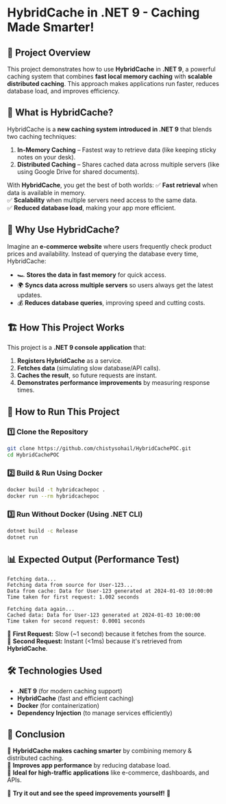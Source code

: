 # HybridCache in .NET 9 - Caching Made Smarter!

## 🚀 Project Overview
This project demonstrates how to use **HybridCache** in **.NET 9**, a powerful caching system that combines **fast local memory caching** with **scalable distributed caching**. This approach makes applications run faster, reduces database load, and improves efficiency.

## 📌 What is HybridCache?
HybridCache is a **new caching system introduced in .NET 9** that blends two caching techniques:
1. **In-Memory Caching** – Fastest way to retrieve data (like keeping sticky notes on your desk).
2. **Distributed Caching** – Shares cached data across multiple servers (like using Google Drive for shared documents).

With **HybridCache**, you get the best of both worlds:
✅ **Fast retrieval** when data is available in memory.  
✅ **Scalability** when multiple servers need access to the same data.  
✅ **Reduced database load**, making your app more efficient.

## 🎯 Why Use HybridCache?
Imagine an **e-commerce website** where users frequently check product prices and availability. Instead of querying the database every time, HybridCache:
- 🏎 **Stores the data in fast memory** for quick access.
- 🌍 **Syncs data across multiple servers** so users always get the latest updates.
- 💰 **Reduces database queries**, improving speed and cutting costs.

## 🏗️ How This Project Works
This project is a **.NET 9 console application** that:
1. **Registers HybridCache** as a service.
2. **Fetches data** (simulating slow database/API calls).
3. **Caches the result**, so future requests are instant.
4. **Demonstrates performance improvements** by measuring response times.

## 🔧 How to Run This Project
### **1️⃣ Clone the Repository**
```sh
git clone https://github.com/chistysohail/HybridCachePOC.git
cd HybridCachePOC
```

### **2️⃣ Build & Run Using Docker**
```sh
docker build -t hybridcachepoc .
docker run --rm hybridcachepoc
```

### **3️⃣ Run Without Docker (Using .NET CLI)**
```sh
dotnet build -c Release
dotnet run
```

## 📊 Expected Output (Performance Test)
```
Fetching data...
Fetching data from source for User-123...
Data from cache: Data for User-123 generated at 2024-01-03 10:00:00
Time taken for first request: 1.002 seconds

Fetching data again...
Cached data: Data for User-123 generated at 2024-01-03 10:00:00
Time taken for second request: 0.0001 seconds
```
🔹 **First Request:** Slow (~1 second) because it fetches from the source.  
🔹 **Second Request:** Instant (<1ms) because it's retrieved from **HybridCache**.

## 🛠️ Technologies Used
- **.NET 9** (for modern caching support)
- **HybridCache** (fast and efficient caching)
- **Docker** (for containerization)
- **Dependency Injection** (to manage services efficiently)

## 🚀 Conclusion
🔹 **HybridCache makes caching smarter** by combining memory & distributed caching.  
🔹 **Improves app performance** by reducing database load.  
🔹 **Ideal for high-traffic applications** like e-commerce, dashboards, and APIs.  

📢 **Try it out and see the speed improvements yourself!** 🚀


